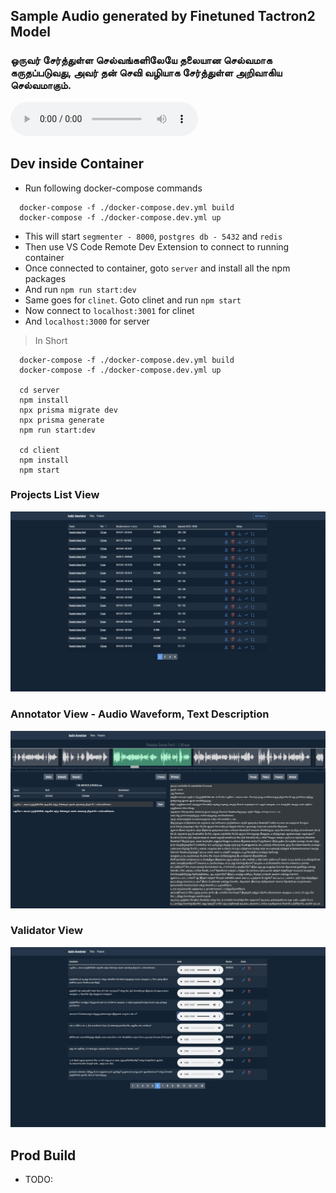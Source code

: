 ## Sample Audio generated by Finetuned Tactron2 Model

### ஒருவர் சேர்த்துள்ள செல்வங்களிலேயே தலையான செல்வமாக கருதப்படுவது, அவர் தன் செவி வழியாக சேர்த்துள்ள அறிவாகிய செல்வமாகும்.

<audio controls>
  <source src="./training/sample.wav" type="audio/wav">
  Your browser does not support the audio element.
</audio>

## Dev inside Container

- Run following docker-compose commands

```
  docker-compose -f ./docker-compose.dev.yml build
  docker-compose -f ./docker-compose.dev.yml up
```

- This will start `segmenter - 8000`, `postgres db - 5432` and `redis`
- Then use VS Code Remote Dev Extension to connect to running container
- Once connected to container, goto `server` and install all the npm packages
- And run `npm run start:dev`
- Same goes for `clinet`. Goto clinet and run `npm start`
- Now connect to `localhost:3001` for clinet
- And `localhost:3000` for server

> In Short

```
  docker-compose -f ./docker-compose.dev.yml build
  docker-compose -f ./docker-compose.dev.yml up

  cd server
  npm install
  npx prisma migrate dev
  npx prisma generate
  npm run start:dev

  cd client
  npm install
  npm start
```

### Projects List View

![Projects View](./img/projects_view.png)

### Annotator View - Audio Waveform, Text Description

![Annotator View](./img/annotator_view.png)

### Validator View

![Validation View](./img/validation_view.png)

## Prod Build

- TODO:

